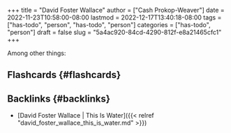 +++
title = "David Foster Wallace"
author = ["Cash Prokop-Weaver"]
date = 2022-11-23T10:58:00-08:00
lastmod = 2022-12-17T13:40:18-08:00
tags = ["has-todo", "person", "has-todo", "person"]
categories = ["has-todo", "person"]
draft = false
slug = "5a4ac920-84cd-4290-812f-e8a21465cfc1"
+++

Among other things:


## Flashcards {#flashcards}


## Backlinks {#backlinks}

-   [David Foster Wallace | This Is Water]({{< relref "david_foster_wallace_this_is_water.md" >}})
